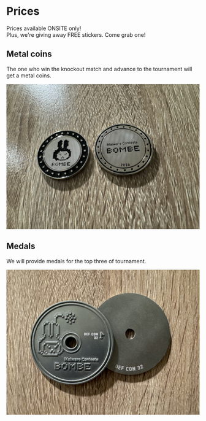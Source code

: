 # Prices

Prices available ONSITE only!  
Plus, we're giving away FREE stickers. Come grab one!

## Metal coins

The one who win the knockout match and advance to the tournament will get a metal coins.

![](../assets/smallcoin.jpg)

## Medals

We will provide medals for the top three of tournament.

![](../assets/bigcoin.jpg)
